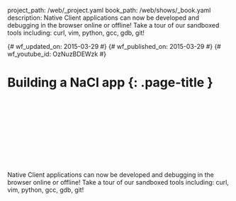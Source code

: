 project_path: /web/_project.yaml book_path: /web/shows/_book.yaml description: Native Client applications can now be developed and debugging in the browser online or offline! Take a tour of our sandboxed tools including: curl, vim, python, gcc, gdb, git!

{# wf_updated_on: 2015-03-29 #} {# wf_published_on: 2015-03-29 #} {# wf_youtube_id: OzNuzBDEWzk #}

# Building a NaCl app {: .page-title }

<div class="video-wrapper">
  <iframe class="devsite-embedded-youtube-video" data-video-id="OzNuzBDEWzk"
          data-autohide="1" data-showinfo="0" frameborder="0" allowfullscreen>
  </iframe>
</div>

Native Client applications can now be developed and debugging in the browser online or offline! Take a tour of our sandboxed tools including: curl, vim, python, gcc, gdb, git!